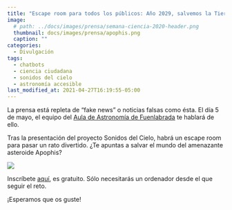 ```yaml
---
title: "Escape room para todos los públicos: Año 2029, salvemos la Tierra del asteroide "Apophis" "
image: 
  # path: ../docs/images/prensa/semana-ciencia-2020-header.png
  thumbnail: docs/images/prensa/apophis.png
  caption: ""
categories:
  - Divulgación
tags:
  - chatbots
  - ciencia ciudadana
  - sonidos del cielo
  - astronomía accesible
last_modified_at: 2021-04-27T16:19:55-05:00
---
```



La prensa está repleta de “fake news” o noticias falsas como ésta. El día 5 de mayo, el equipo del [Aula de Astronomía de Fuenlabrada](https://www.auladeastronomiadefuenlabrada.com/) te hablará de ello. 

 
Tras la presentación del proyecto Sonidos del Cielo, habrá un escape room para pasar un rato divertido. ¿Te apuntas a salvar el mundo del amenazante asteroide Apophis? 

<img src="/sonidosdelcielo/docs/images/prensa/taller.png">


Inscríbete [aquí](https://eventos.upm.es/65482/detail/jornada-de-actividades_-chatbots-para-participar-en-el-proyecto-de-ciencia-ciudadana-sonidos-del-ci.html), es gratuito. Sólo necesitarás un ordenador desde el que seguir el reto.   

¡Esperamos que os guste! 